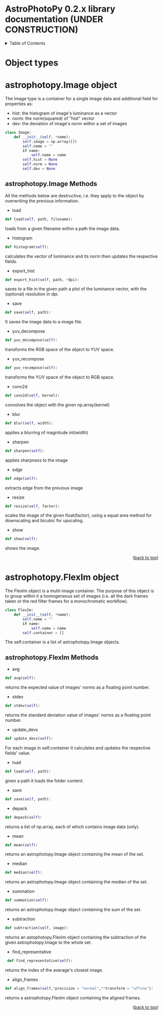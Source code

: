 # AstroPhotoPy 0.2.x library documentation (UNDER CONSTRUCTION)

<!-- TABLE OF CONTENTS -->
<details>
  <summary>Table of Contents</summary>
  <ol>
    <li>
      <a href="#Object types">Object types</a>
      <ul>
        <li><a href="#astrophotopy.Image-object">Image object</a></li>
          <ul>
            <li><a href="#astrophotopy.Image-methods">Methods</a></li>
          </ul>
      </ul>
      <ul>
        <li><a href="#astrophotopy.FlexIm-object">FlexIm object</a></li>
          <ul>
            <li><a href="#astrophotopy.FlexIm-methods">Methods</a></li>
          </ul>
      </ul>
      <ul>
        <li><a href="#Optics">Optics object</a></li>
      </ul>
      <ul>
        <li><a href="#Sensor">Sensor object</a></li>
      </ul>
      <ul>
        <li><a href="#Observation_site">Observation_site object</a></li>
      </ul>
      <ul>
        <li><a href="#Project">Project object</a></li>
          <ul>
            <li><a href="#Methods">Methods</a></li>
          </ul>
      </ul>
    </li>
    <li>
      <a href="#examples">Examples</a>
      <ul>
        <li><a href="#Essential workflow">Essential workflow</a></li>
        <li><a href="#Advanced examples">Advanced examples</a></li>
      </ul>
    </li>
  </ol>
</details>


<!-- OBJECT TYPES -->
# Object types
# astrophotopy.Image object
The Image type is a container for a single image data and additional field for properties as:

* hist: the histogram of image's luminance as a vector
* norm: the norm(squared) of "hist" vector
* dev: the deviation of image's norm within a set of images

```python
class Image:
    def __init__(self, *name):
        self.image = np.array([])
        self.name = ""
        if name:
            self.name = name
        self.hist = None
        self.norm = None
        self.dev = None 
```
## astrophotopy.Image Methods
All the methods below are destructive, i.e. they apply to the object by overwriting the previous information.

* load
```python
def load(self, path, filename):
```
loads from a given filename within a path the image data.

* histogram
```python
def histogram(self):
```
calculates the vector of luminance and its norm then updates the respective fields.

* export_hist
```python        
def export_hist(self, path, *dpi):
```
saves to a file in the given path a plot of the luminance vector, with the (optional) resolution in dpi.

* save
```python 
def save(self, path):
```
It saves the image data to a image file.

* yuv_decompose
```python 
def yuv_decompose(self):
```
transforms the RGB space of the object to YUV space.

* yuv_recompose
```python 
def yuv_recompose(self):
```
transforms the YUV space of the object to RGB space.

* conv2d
```python     
def conv2d(self, kernel):
``` 
convolves the object with the given np.array(kernel)

* blur
```python     
def blur(self, width):
``` 
applies a blurring of magnitude int(width)                                                                                                  

* sharpen 
```python   
def sharpen(self):                                                                                          
```  
applies sharpness to the image

* edge
```python 
def edge(self):                                                                                             
```
extracts edge from the previous image

* resize
```python 
def resize(self, factor):
```
scales the image of the given float(factor), using a equal area method for downscaling and bicubic for upscaling.

* show
```python
def show(self):
```
shows the image.

<p align="right">(<a href="#top">back to top</a>)</p>

# astrophotopy.FlexIm object
The FlexIm object is a multi-image container. The purpose of this object is to group within it a homogeneous set of images (i.e. all the dark frames taken or the red filter frames for a monochromatic workflow). 

```python
class FlexIm:
    def __init__(self, *name):
        self.name = ""
        if name:
            self.name = name
        self.container = []
```
The self.container is a list of astrophotopy.Image objects.

## astrophotopy.FlexIm Methods

* avg
```python
def avg(self): 
```
returns the expected value of images' norms as a floating point number.

* stdev
```python
def stdev(self):
```
returns the standard deviation value of images' norms as a floating point number. 

* update_devs
```python
def update_devs(self):
```
For each image in self.container it calculates and updates the respective fields' value.

* load
```python            
def load(self, path):
```
given a path it loads the folder content.

* save
```python       
def save(self, path):      
```

* depack
```python                                                                                                  
def depack(self):
```
returns a list of np.array, each of which contains image data (only).

* mean
```python
def mean(self):
```
returns an astrophotopy.Image object containing the mean of the set.

* median
```python
def median(self):                                                                                   
```
returns an astrophotopy.Image object containing the median of the set. 

* summation
```python
def summation(self):                                                                                            
``` 
returns an astrophotopy.Image object containing the sum of the set. 

* subtraction
```python
def subtraction(self, image):
```
returns an astophotopy.FlexIm object containing the subtraction of the given astrophotopy.Image to the whole set.

* find_representative
```python
 def find_representative(self):
```
returns the index of the average's closest image.

* align_frames
```python
def align_frames(self,*precision = "normal",**transform = "affine"): 
```
returns a astrophotopy.FlexIm object containing the aligned frames. 
<p align="right">(<a href="#top">back to top</a>)</p>

